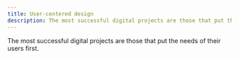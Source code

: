 ```yaml
---
title: User-centered design
description: The most successful digital projects are those that put the needs of their users first.
---
```


The most successful digital projects are those that put the needs of their users first.
